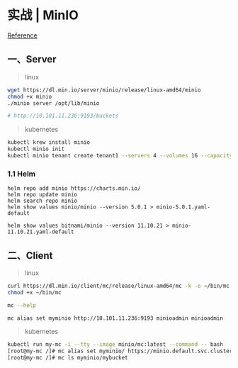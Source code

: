 # 实战 | MinIO

[Reference](http://docs.minio.org.cn/docs/)

## 一、Server

> linux 

```bash
wget https://dl.min.io/server/minio/release/linux-amd64/minio
chmod +x minio
./minio server /opt/lib/minio

# http://10.101.11.236:9193/buckets
```



> kubernetes

```bash
kubectl krew install minio
kubectl minio init
kubectl minio tenant create tenant1 --servers 4 --volumes 16 --capacity 16Ti
```



### 1.1 Helm

```
helm repo add minio https://charts.min.io/
helm repo update minio
helm search repo minio
helm show values minio/minio --version 5.0.1 > minio-5.0.1.yaml-default

helm show values bitnami/minio --version 11.10.21 > minio-11.10.21.yaml-default

```



## 二、Client

>  linux

```bash
curl https://dl.min.io/client/mc/release/linux-amd64/mc -k -o ~/bin/mc
chmod +x ~/bin/mc

mc --help

mc alias set myminio http://10.101.11.236:9193 minioadmin minioadmin
```

> kubernetes

```bash
kubectl run my-mc -i --tty --image minio/mc:latest --command -- bash
[root@my-mc /]# mc alias set myminio/ https://minio.default.svc.cluster.local MY-USER MY-PASSWORD
[root@my-mc /]# mc ls myminio/mybucket
```

